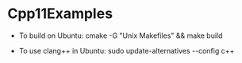 Cpp11Examples
=============

- To build on Ubuntu:
	cmake -G "Unix Makefiles" && make build

- To use clang++ in Ubuntu:
	sudo update-alternatives --config c++

